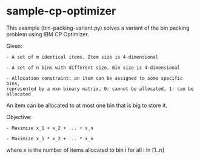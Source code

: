 # sample-cp-optimizer

This example (bin-packing-variant.py) solves a variant of the bin packing problem using IBM CP Optimizer.

Given:

    - A set of m identical items. Item size is 4-dimensional
    
    - A set of n bins with different size. Bin size is 4-dimensional
    
    - Allocation constraint: an item can be assigned to some specific bins, 
    represented by a mxn binary matrix, 0: cannot be allocated, 1: can be allocated
    
An item can be allocated to at most one bin that is big to store it.

Objective:

    - Maximize x_1 + x_2 + ... + x_n
    
    - Maximize x_1 * x_2 + ... * x_n
    
   where x is the number of items allocated to bin i for all i in [1..n]
